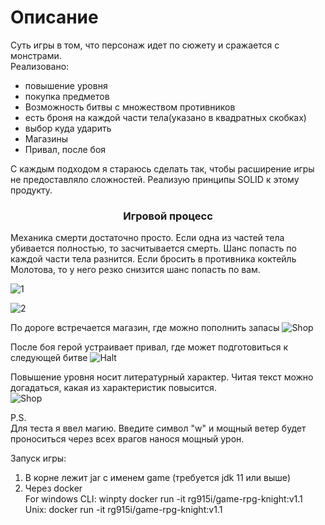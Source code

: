 <h1 align="left">Описание</h1> 

Суть игры в том, что персонаж идет по сюжету и сражается с монстрами.  
Реализовано: 
- повышение уровня
- покупка предметов
- Возможность битвы с множеством противников
- есть броня на каждой части тела(указано в квадратных скобках)
- выбор куда ударить
- Магазины
- Привал, после боя

С каждым подходом я стараюсь сделать так, чтобы расширение игры не предоставляло сложностей. Реализую принципы SOLID к этому продукту.

<h3 align="center">Игровой процесс</h3>
Механика смерти достаточно просто. Если одна из частей тела убивается полностью, то засчитывается смерть.  Шанс попасть по каждой части тела разнится. Если бросить в противника коктейль Молотова, то у него резко снизится шанс попасть по вам.

![1](https://user-images.githubusercontent.com/96048104/190129002-97e93afe-80ee-4290-9f29-414f56a743be.jpg)

![2](https://user-images.githubusercontent.com/96048104/190133905-6ca66eac-03d9-4055-8067-7ab3b8b3fe89.jpg)

По дороге встречается магазин, где можно пополнить запасы
![Shop](https://user-images.githubusercontent.com/96048104/190132936-0075d62e-c90f-42b8-99ff-57b96ce05b9b.jpg)

После боя герой устраивает привал, где может подготовиться к следующей битве
![Halt](https://user-images.githubusercontent.com/96048104/190132717-6a4693ac-4d1d-43b1-b215-cef3791272d4.jpg)

Повышение уровня носит литературный характер. Читая текст можно догадаться, какая из характеристик повысится.<br>
![Shop](https://user-images.githubusercontent.com/96048104/190132936-0075d62e-c90f-42b8-99ff-57b96ce05b9b.jpg)

P.S.<br>
Для теста я ввел магию. Введите символ "w" и мощный ветер будет проноситься через всех врагов нанося мощный урон.

Запуск игры:
1. В корне лежит jar с именем game (требуется jdk 11 или выше)
2. Через docker  
  For windows CLI:  winpty docker run -it rg915i/game-rpg-knight:v1.1  
Unix: docker run -it rg915i/game-rpg-knight:v1.1

